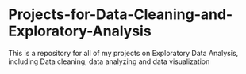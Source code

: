 # Projects-for-Data-Cleaning-and-Exploratory-Analysis
This is a repository for all of my projects on Exploratory Data Analysis, including Data cleaning, data analyzing and data visualization

